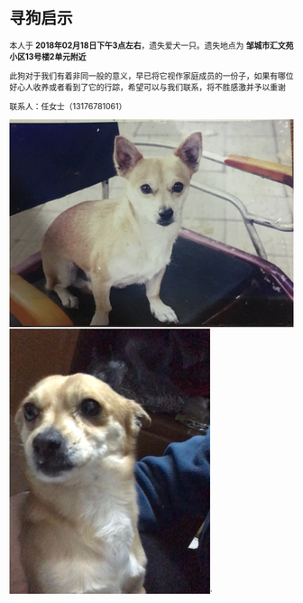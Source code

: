 # 寻狗启示

本人于 **2018年02月18日下午3点左右**，遗失爱犬一只。遗失地点为 **邹城市汇文苑小区13号楼2单元附近**

此狗对于我们有着非同一般的意义，早已将它视作家庭成员的一份子，如果有哪位好心人收养或者看到了它的行踪，希望可以与我们联系，将不胜感激并予以重谢

联系人：任女士（13176781061）

![images](/dog6.png "照片")
![images](/dog7.png "照片")·
